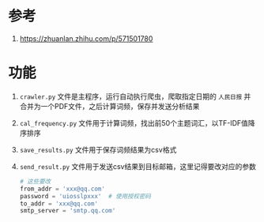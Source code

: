 # 参考

1. https://zhuanlan.zhihu.com/p/571501780

# 功能

1. `crawler.py` 文件是主程序，运行自动执行爬虫，爬取指定日期的 `人民日报` 并合并为一个PDF文件，之后计算词频，保存并发送分析结果

2. `cal_frequency.py` 文件用于计算词频，找出前50个主题词汇，以TF-IDF值降序排序

3. `save_results.py` 文件用于保存词频结果为csv格式

4. `send_result.py` 文件用于发送csv结果到目标邮箱，这里记得要改对应的参数

   ```python
   # 这些要改
   from_addr = 'xxx@qq.com'
   password = 'uiosslpxxx'  # 使用授权密码
   to_addr = 'xxx@qq.com'
   smtp_server = 'smtp.qq.com'
   ```

   